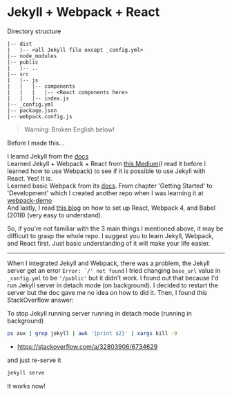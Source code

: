 # Jekyll + Webpack + React

Directory structure
```
|-- dist
| 	|-- <all Jekyll file except _config.yml>
|-- node_modules
|-- public
|	|-- ..
|-- src
|	|-- js
|	|	|-- components
|	|	|	|-- <React components here>
|	|	|-- index.js
|-- _config.yml
|-- package.json
|-- webpack.config.js
```

> Warning: Broken English below!

Before I made this...  

I learnd Jekyll from the [docs](https://jekyllrb.com/docs/home/)  
Learned Jekyll + Webpack + React from [this Medium](https://medium.com/@allizadrozny/using-webpack-and-react-with-jekyll-cfe137f8a2cc)(I read it before I learned how to use Webpack) to see if it is possible to use Jekyll with React. Yes! It is.  
Learned basic Webpack from its [docs](https://webpack.js.org/guides/getting-started/). From chapter 'Getting Started' to 'Development' which I created another repo when I was learning it at [webpack-demo](https://github.com/nawawishkid/webpack-demo)  
And lastly, I read [this blog](https://www.valentinog.com/blog/react-webpack-babel/) on how to set up React, Webpack 4, and Babel (2018) (very easy to understand).  

So, if you're not familiar with the 3 main things I mentioned above, it may be difficult to grasp the whole repo.  I suggest you to learn Jekyll, Webpack, and React first. Just basic understanding of it will make your life easier.
<hr>

When I integrated Jekyll and Webpack, there was a problem, the Jekyll server get an error 
```Error: `/' not found```
I tried changing `base_url` value in `_config.yml` to be `'/public'` but it didn't work. I found out that because I'd run Jekyll server in detach mode (on background). I decided to restart the server but the doc gave me no idea on how to did it. Then, I found this StackOverflow answer:

To stop Jekyll running server running in detach mode (running in background)
```bash
ps aux | grep jekyll | awk '{print $2}' | xargs kill -9
```
- https://stackoverflow.com/a/32803906/6734629

and just re-serve it
```bash
jekyll serve
```

It works now!